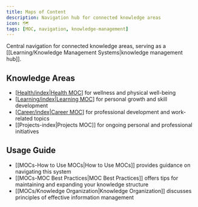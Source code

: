 ```yaml
---
title: Maps of Content
description: Navigation hub for connected knowledge areas
icon: 🗺️
tags: [MOC, navigation, knowledge-management]
---
```



Central navigation for connected knowledge areas, serving as a [[Learning/Knowledge Management Systems|knowledge management hub]].

## Knowledge Areas
- [[Health/index|Health MOC]] for wellness and physical well-being
- [[Learning/index|Learning MOC]] for personal growth and skill development
- [[Career/index|Career MOC]] for professional development and work-related topics
- [[Projects-index|Projects MOC]] for ongoing personal and professional initiatives

## Usage Guide
- [[MOCs-How to Use MOCs|How to Use MOCs]] provides guidance on navigating this system
- [[MOCs-MOC Best Practices|MOC Best Practices]] offers tips for maintaining and expanding your knowledge structure
- [[MOCs/Knowledge Organization|Knowledge Organization]] discusses principles of effective information management


[//begin]: # "Autogenerated link references for markdown compatibility"
[Health/index|Health MOC]: ../Health/index.md "Health"
[Learning/index|Learning MOC]: ../Learning/index.md "Learning"
[Career/index|Career MOC]: ../Career/index.md "Career"
[//end]: # "Autogenerated link references"
